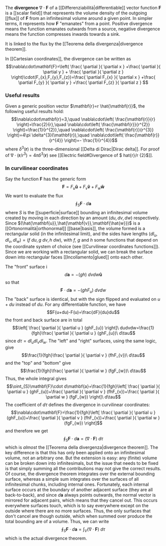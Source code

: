 The **divergence** $\nabla\cdot\mathbf{F}$ of a [[Differenziabilità|differentiable]] vector function $\mathbf{F}$ is a [[scalar field]] that represents the volume density of the outgoing [[flux]] of $\mathbf{F}$ from an infinitesimal volume around a given point. In simpler terms, it represents how $\mathbf{F}$ "emanates" from a point. Positive divergence means the function emanates outwards from a source, negative divergence means the function compresses inwards towards a sink.

It is linked to the flux by the [[Teorema della divergenza|divergence theorem]].

In [[Cartesian coordinates]], the divergence can be written as
$$\nabla\cdot\mathbf{F}=\left( \frac{ \partial  }{ \partial x } +\frac{ \partial  }{ \partial y } + \frac{ \partial  }{ \partial z }  \right)\cdot(F_{x},F_{y},F_{z})=\frac{ \partial F_{x} }{ \partial x } +\frac{ \partial F_{y} }{ \partial y } +\frac{ \partial F_{z} }{ \partial z } $$
### Useful results
Given a generic position vector $\mathbf{r}=r \hat{\mathbf{r}}$, the following useful results hold:
$$\nabla\cdot\mathbf{r}=3,\quad \nabla\cdot\left( \frac{\mathbf{r}}{r} \right)=\frac{2}{r},\quad \nabla\cdot\left( \frac{\mathbf{r}}{r^{2}} \right)=\frac{1}{r^{2}},\quad \nabla\cdot\left( \frac{\mathbf{r}}{r^{3}} \right)=4\pi \delta^{3}(\mathbf{r}),\quad \nabla\cdot\left( \frac{\mathbf{r}}{r^{4}} \right)=- \frac{1}{r^{4}}$$
where $\delta ^{3}(\mathbf{r})$ is the three-dimensional [[Delta di Dirac|Dirac delta]]. For proof of $\nabla\cdot(\mathbf{r}/r^{3})=4\pi \delta^{3}(\mathbf{r})$ see [[Electric field#Divergence of $ hat{r}/r {2}$]].
### In curvilinear coordinates
Say the function $\mathbf{F}$ has the generic form
$$\mathbf{F}=F_{u}\mathbf{\hat{u}}+F_{v}\mathbf{\hat{v}}+F_{w}\mathbf{\hat{w}}$$
We want to evaluate the flux
$$\oint_{S} \mathbf{F}\cdot d\mathbf{a}$$
where $S$ is the [[superficie|surface]] bounding an infinitesimal volume created by moving in each direction by an amount $(du,dv,dw)$ respectively. Since $(\hat{\mathbf{u}},\hat{\mathbf{v}},\mathbf{\hat{w}})$ is a [[Ortonormalità|orthonormal]] [[base|basis]], the volume formed is a rectangular solid (in the infinitesimal limit), and the sides have lengths $(dl_{u},dl_{v},dl_{w})=(f\ du,g\ dv,h\ dw)$, with $f$, $g$ and $h$ some functions that depend on the coordinate system of choice (see [[Curvilinear coordinates functions]]). Since we are working with a rectangular solid, we can break the surface down into rectangular faces [[Incollamento|glued]] onto each other.

The "front" surface i
$$d\mathbf{a}=-(gh)\ dvdw\mathbf{\hat{u}}$$
so that
$$\mathbf{F}\cdot d\mathbf{a}=-(ghF_{u})\ dvdw$$
The "back" surface is identical, but with the sign flipped and evaluated on $u+du$ instead of $du$. For any differentiable function, we have
$$F(u+du)-F(u)=\frac{dF}{du}du$$
the front and back surface are in total
$$\left[ \frac{ \partial  }{ \partial u } (ghF_{u}) \right]\ dudvdw=\frac{1}{fgh}\frac{ \partial  }{ \partial u } (ghF_{u})\ d\tau$$
since $d\tau=dl_{u}dl_{v}dl_{w}$. The "left" and "right" surfaces, using the same logic, give
$$\frac{1}{fgh}\frac{ \partial  }{ \partial v } (fhF_{v})\ d\tau$$
and the "top" and "bottom" give
$$\frac{1}{fgh}\frac{ \partial  }{ \partial w } (fgF_{w})\ d\tau$$
Thus, the whole integral gives
$$\oint_{S}\mathbf{F}\cdot d\mathbf{a}=\frac{1}{fgh}\left[ \frac{ \partial  }{ \partial u } (ghF_{u})+\frac{ \partial  }{ \partial v } (fhF_{v})+\frac{ \partial  }{ \partial w } (fgF_{w}) \right]\ d\tau$$
The coefficient of $d\tau$ defines the divergence in curvilinear coordinates:
$$\nabla\cdot\mathbf{F}=\frac{1}{fgh}\left[ \frac{ \partial  }{ \partial u } (ghF_{u})+\frac{ \partial  }{ \partial v } (fhF_{v})+\frac{ \partial  }{ \partial w } (fgF_{w}) \right]$$
and therefore we get
$$\oint_{S}\mathbf{F}\cdot d\mathbf{a}=(\nabla\cdot\mathbf{F})\ d\tau$$
which is *almost* the [[Teorema della divergenza|divergence theorem]]. The key difference is that this has only been applied onto an infinitesimal volume, not an arbitrary one. But the extension is easy: any (finite) volume can be broken down into infinitesimals, but the issue that needs to be fixed is that simply summing all the contributions may not give the correct results. Of course, the divergence theorem integrates over the external bounding surface, whereas a simple sum integrates over the surfaces of all infinitesimal chunks, including internal ones. Fortunately, each internal surface occurs at the boundary of another adjacent surface (they are all back-to-back), and since $d\mathbf{a}$ always points outwards, the normal vector is mirrored for adjacent pairs, which means that they cancel out. This occurs everywhere surfaces touch, which is to say everywhere except on the outside where there are no more surfaces. Thus, the only surfaces that don't cancel are though outside, which when summed over produce the total bounding are of a volume. Thus, we can write
$$\oint_{S}\mathbf{F}\cdot d\mathbf{a}=\int_{V}(\nabla\cdot\mathbf{F})\ d\tau$$
which is the actual divergence theorem.
